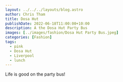 ```yaml
---
layout: ../../../layouts/blog.astro
author: Chris Tham
title: Dosa Hut
publishDate: 2022-06-18T11:00:00+10:00
description: A the Dosa Hut Party Bus
images: [../images/fashion/Dosa Hut Party Bus.jpeg]
categories: [Fashion]
tags:
  - pink
  - Dosa Hut
  - Liverpool
  - lunch
---
```


Life is good on the party bus!
